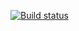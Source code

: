 [![Build status](https://ci.appveyor.com/api/projects/status/a2307k8rk34setpr?svg=true)](https://ci.appveyor.com/project/AnastasiyaRiabova/patterns1)
